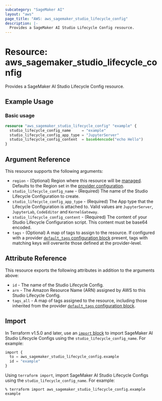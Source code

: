 ```yaml
---
subcategory: "SageMaker AI"
layout: "aws"
page_title: "AWS: aws_sagemaker_studio_lifecycle_config"
description: |-
  Provides a SageMaker AI Studio Lifecycle Config resource.
---
```


# Resource: aws_sagemaker_studio_lifecycle_config

Provides a SageMaker AI Studio Lifecycle Config resource.

## Example Usage

### Basic usage

```terraform
resource "aws_sagemaker_studio_lifecycle_config" "example" {
  studio_lifecycle_config_name     = "example"
  studio_lifecycle_config_app_type = "JupyterServer"
  studio_lifecycle_config_content  = base64encode("echo Hello")
}
```

## Argument Reference

This resource supports the following arguments:

- `region` - (Optional) Region where this resource will be [managed](https://docs.aws.amazon.com/general/latest/gr/rande.html#regional-endpoints). Defaults to the Region set in the [provider configuration](https://registry.terraform.io/providers/hashicorp/aws/latest/docs#aws-configuration-reference).
- `studio_lifecycle_config_name` - (Required) The name of the Studio Lifecycle Configuration to create.
- `studio_lifecycle_config_app_type` - (Required) The App type that the Lifecycle Configuration is attached to. Valid values are `JupyterServer`, `JupyterLab`, `CodeEditor` and `KernelGateway`.
- `studio_lifecycle_config_content` - (Required) The content of your Studio Lifecycle Configuration script. This content must be base64 encoded.
- `tags` - (Optional) A map of tags to assign to the resource. If configured with a provider [`default_tags` configuration block](https://registry.terraform.io/providers/hashicorp/aws/latest/docs#default_tags-configuration-block) present, tags with matching keys will overwrite those defined at the provider-level.

## Attribute Reference

This resource exports the following attributes in addition to the arguments above:

- `id` - The name of the Studio Lifecycle Config.
- `arn` - The Amazon Resource Name (ARN) assigned by AWS to this Studio Lifecycle Config.
- `tags_all` - A map of tags assigned to the resource, including those inherited from the provider [`default_tags` configuration block](https://registry.terraform.io/providers/hashicorp/aws/latest/docs#default_tags-configuration-block).

## Import

In Terraform v1.5.0 and later, use an [`import` block](https://developer.hashicorp.com/terraform/language/import) to import SageMaker AI Studio Lifecycle Configs using the `studio_lifecycle_config_name`. For example:

```terraform
import {
  to = aws_sagemaker_studio_lifecycle_config.example
  id = "example"
}
```

Using `terraform import`, import SageMaker AI Studio Lifecycle Configs using the `studio_lifecycle_config_name`. For example:

```console
% terraform import aws_sagemaker_studio_lifecycle_config.example example
```
